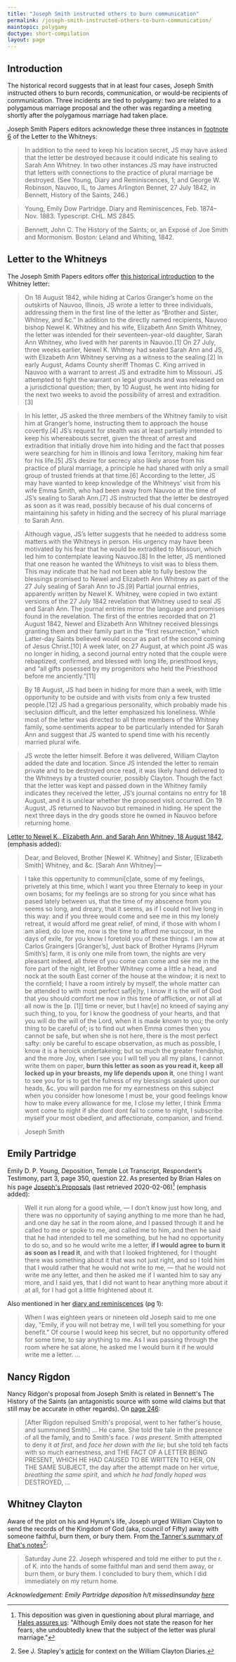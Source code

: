 ```yaml
---
title: "Joseph Smith instructed others to burn communication"
permalink: /joseph-smith-instructed-others-to-burn-communication/
maintopic: polygamy
doctype: short-compilation
layout: page
---
```


## Introduction

The historical record suggests that in at least four cases, Joseph Smith instructed others to burn records, communication, or would-be recipients of communication.  Three incidents are tied to polygamy: two are related to a polygamous marriage proposal and the other was regarding a meeting shortly after the polygamous marriage had taken place.

Joseph Smith Papers editors acknowledge these three instances in [footnote 6](https://www.josephsmithpapers.org/paper-summary/letter-to-newel-k-elizabeth-ann-smith-and-sarah-ann-whitney-18-august-1842/2#1415580525105515545) of the Letter to the Whitneys:

> In addition to the need to keep his location secret, JS may have asked that
> the letter be destroyed because it could indicate his sealing to Sarah Ann
> Whitney. In two other instances JS may have instructed that letters with
> connections to the practice of plural marriage be destroyed. (See Young,
> Diary and Reminiscences, 1; and George W. Robinson, Nauvoo, IL, to James
> Arlington Bennet, 27 July 1842, in Bennett, History of the Saints, 246.)

> Young, Emily Dow Partridge. Diary and Reminiscences, Feb. 1874–Nov. 1883. Typescript. CHL. MS 2845.

> Bennett, John C. The History of the Saints; or, an Exposé of Joe Smith and Mormonism. Boston: Leland and Whiting, 1842.

## Letter to the Whitneys

The Joseph Smith Papers editors offer [this historical introduction](https://www.josephsmithpapers.org/paper-summary/letter-to-newel-k-elizabeth-ann-smith-and-sarah-ann-whitney-18-august-1842/2#historical-intro) to the Whitney letter:

> On 18 August 1842, while hiding at Carlos Granger’s home on the outskirts of Nauvoo, Illinois, JS wrote a letter to three individuals, addressing them in the first line of the letter as “Brother and Sister, Whitney, and &c.” In addition to the directly named recipients, Nauvoo bishop Newel K. Whitney and his wife, Elizabeth Ann Smith Whitney, the letter was intended for their seventeen-year-old daughter, Sarah Ann Whitney, who lived with her parents in Nauvoo.[1] On 27 July, three weeks earlier, Newel K. Whitney had sealed Sarah Ann and JS, with Elizabeth Ann Whitney serving as a witness to the sealing.[2] In early August, Adams County sheriff Thomas C. King arrived in Nauvoo with a warrant to arrest JS and extradite him to Missouri. JS attempted to fight the warrant on legal grounds and was released on a jurisdictional question; then, by 10 August, he went into hiding for the next two weeks to avoid the possibility of arrest and extradition.[3]

> In his letter, JS asked the three members of the Whitney family to visit him at Granger’s home, instructing them to approach the house covertly.[4] JS’s request for stealth was at least partially intended to keep his whereabouts secret, given the threat of arrest and extradition that initially drove him into hiding and the fact that posses were searching for him in Illinois and Iowa Territory, making him fear for his life.[5] JS’s desire for secrecy also likely arose from his practice of plural marriage, a principle he had shared with only a small group of trusted friends at that time.[6] According to the letter, JS may have wanted to keep knowledge of the Whitneys’ visit from his wife Emma Smith, who had been away from Nauvoo at the time of JS’s sealing to Sarah Ann.[7] JS instructed that the letter be destroyed as soon as it was read, possibly because of his dual concerns of maintaining his safety in hiding and the secrecy of his plural marriage to Sarah Ann.

> Although vague, JS’s letter suggests that he needed to address some matters with the Whitneys in person. His urgency may have been motivated by his fear that he would be extradited to Missouri, which led him to contemplate leaving Nauvoo.[8] In the letter, JS mentioned that one reason he wanted the Whitneys to visit was to bless them. This may indicate that he had not been able to fully bestow the blessings promised to Newel and Elizabeth Ann Whitney as part of the 27 July sealing of Sarah Ann to JS.[9] Partial journal entries, apparently written by Newel K. Whitney, were copied in two extant versions of the 27 July 1842 revelation that Whitney used to seal JS and Sarah Ann. The journal entries mirror the language and promises found in the revelation. The first of the entries recorded that on 21 August 1842, Newel and Elizabeth Ann Whitney received blessings granting them and their family part in the “first resurrection,” which Latter-day Saints believed would occur as part of the second coming of Jesus Christ.[10] A week later, on 27 August, at which point JS was no longer in hiding, a second journal entry noted that the couple were rebaptized, confirmed, and blessed with long life, priesthood keys, and “all gifts posessed by my progenitors who held the Priesthood before me anciently.”[11]

> By 18 August, JS had been in hiding for more than a week, with little opportunity to be outside and with visits from only a few trusted people.[12] JS had a gregarious personality, which probably made his seclusion difficult, and the letter emphasized his loneliness. While most of the letter was directed to all three members of the Whitney family, some sentiments appear to be particularly intended for Sarah Ann and suggest that JS wanted to spend time with his recently married plural wife.

> JS wrote the letter himself. Before it was delivered, William Clayton added the date and location. Since JS intended the letter to remain private and to be destroyed once read, it was likely hand delivered to the Whitneys by a trusted courier, possibly Clayton. Though the fact that the letter was kept and passed down in the Whitney family indicates they received the letter, JS’s journal contains no entry for 18 August, and it is unclear whether the proposed visit occurred. On 19 August, JS returned to Nauvoo but remained in hiding. He spent the next three days in the dry goods store he owned in Nauvoo before returning home.

[Letter to Newel K., Elizabeth Ann, and Sarah Ann Whitney, 18 August 1842](https://www.josephsmithpapers.org/paper-summary/letter-to-newel-k-elizabeth-ann-smith-and-sarah-ann-whitney-18-august-1842/1#full-transcript), (emphasis added):

> Dear, and Beloved, Brother [Newel K. Whitney] and Sister, [Elizabeth Smith]
> Whitney, and &c. [Sarah Ann Whitney]—

> I take this oppertunity to communi[c]ate, some of my feelings, privetely at
> this time, which I want you three Eternaly to keep in your own bosams; for
> my feelings are so strong for you since what has pased lately between us,
> that the time of my abscence from you seems so long, and dreary, that it
> seems, as if I could not live long in this way: and if you three would come
> and see me in this my lonely retreat, it would afford me great relief, of
> mind, if those with whom I am alied, do love me, now is the time to afford
> me succour, in the days of exile, for you know I foretold you of these
> things. I am now at Carlos Graingers [Granger’s], Just back of Brother
> Hyrams [Hyrum Smith’s] farm, it is only one mile from town, the nights are
> very pleasant indeed, all three of you come can come and see me in the fore
> part of the night, let Brother Whitney come a little a head, and nock at the
> south East corner of the house at the window; it is next to the cornfield; I
> have a room intirely by myself, the whole matter can be attended to with
> most perfect saf[e]ty, I know it is the will of God that you should comfort
> me now in this time of affliction, or not all at all now is the [p. [1]]
> time or never, but I hav[e] no kneed of saying any such thing, to you, for I
> know the goodness of your hearts, and that you will do the will of the Lord,
> when it is made known to you; the only thing to be careful of; is to find
> out when Emma comes then you cannot be safe, but when she is not here, there
> is the most perfect safty: only be careful to escape observation, as much as
> possible, I know it is a heroick undertakeing; but so much the greater
> frendship, and the more Joy, when I see you I will tell you all my plans, I
> cannot write them on paper, **burn this letter as soon as you read it, keep
> all locked up in your breasts, my life depends upon it**, one thing I want
> to see you for is to get the fulness of my blessings sealed upon our heads,
> &c. you will pardon me for my earnestness on this subject when you consider
> how lonesome I must be, your good feelings know how to make every allowance
> for me, I close my letter, I think Emma wont come to night if she dont dont
> fail to come to night, I subscribe myself your most obedient, and
> affectionate, companion, and friend.

> Joseph Smith

## Emily Partridge

Emily D. P. Young, Deposition, Temple Lot Transcript, Respondent’s Testimony, part 3, page 350, question 22.  As presented by Brian Hales on his page [Joseph's Proposals](https://josephsmithspolygamy.org/joseph-smith-proposals/) (last retrieved 2020-02-06)[^aboutpolygamy] (emphasis added):

> Well it run along for a good while, — I don’t know just how long, and there
> was no opportunity of saying anything to me more than he had, and one day he
> sat in the room alone, and I passed through it and he called to me or spoke
> to me, and called me to him, and then he said that he had intended to tell
> me something, but he had no opportunity to do so, and so he would write me a
> letter, **if I would agree to burn it as soon as I read it**, and with that
> I looked frightened, for I thought there was something about it that was not
> just right, and so I told him that I would rather that he would not write to
> me, — that he would not write me any letter, and then he asked me if I
> wanted him to say any more, and I said yes, that I did not want to hear
> anything more about it at all, for I had got a little frightened about it.

Also mentioned in her [diary and reminiscences](https://catalog.churchofjesuschrist.org/assets?id=13e648f8-d76e-41fa-8192-01f5be4daba0&crate=0&index=4) (pg 1):

> When I was eighteen years or nineteen old Joseph said to me one day, "Emily,
> if you will not betray me, I will tell you something for your benefit."  Of
> course I would keep his secret, but no opportunity offered for some time, to
> say anything to me.  As I was passing through the room where he sat alone,
> he asked me I would burn it if he would write me a letter. ...

## Nancy Rigdon

Nancy Ridgon's proposal from Joseph Smith is related in Bennett's The History of the Saints (an antagonistic source with some wild claims but that still may be accurate in other regards).  On [page 246](https://archive.org/details/historysaints00benngoog/page/n257/mode/2up): 

> [After Rigdon repulsed Smith's proposal, went to her father's house, and
> summoned Smith] ... He came.  She told the tale in the presence of all the
> family, and to Smith's face.  *I was present*.  Smith attempted to deny it *at
> first*, and *face her down with the lie*; but she told teh facts with so much
> earnestness, and THE FACT OF A LETTER BEING PRESENT, WHICH HE HAD CAUSED TO
> BE WRITTEN TO HER, ON THE SAME SUBJECT, the day after the attempt made on
> her virtue, *breathing the same spirit*, and *which he had fondly hoped was*
> DESTROYED, ...

## Whitney Clayton

Aware of the plot on his and Hyrum's life, Joseph urged William Clayton to send the records of the Kingdom of God (aka, council of Fifty) away with someone faithful, burn them, or bury them.  From [the Tanner's summary of Ehat's notes](http://boap.org/LDS/Early-Saints/clayton-diaries)[^william_clayton_diaries_context]:

> Saturday June 22. Joseph whispered and told me either to put the r. of K. into the hands of some faithful man and send them away, or burn them, or bury them. I concluded to bury them, which I did immediately on my return home.

*Acknowledgement: Emily Partridge deposition h/t missedinsunday [here](https://www.reddit.com/r/exmormon/comments/ezu31h/joseph_smith_was_grooming_girls_from_a_position/)*

[^aboutpolygamy]: This deposition was given in questioning about plural marriage, and [Hales assures us](https://josephsmithspolygamy.org/joseph-smith-proposals/): "Although Emily does not state the reason for her fears, she undoubtedly knew that the subject of the letter was plural marriage."

[^william_clayton_diaries_context]: See J. Stapley's [article](https://bycommonconsent.com/2017/10/21/the-william-clayton-diaries/) for context on the William Clayton Diaries.

